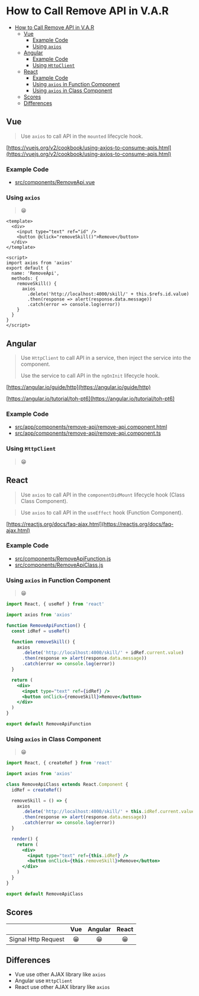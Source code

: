 # How to Call Remove API in V.A.R

- [How to Call Remove API in V.A.R](#how-to-call-remove-api-in-var)
  - [Vue](#vue)
    - [Example Code](#example-code)
    - [Using `axios`](#using-axios)
  - [Angular](#angular)
    - [Example Code](#example-code-1)
    - [Using `HttpClient`](#using-httpclient)
  - [React](#react)
    - [Example Code](#example-code-2)
    - [Using `axios` in Function Component](#using-axios-in-function-component)
    - [Using `axios` in Class Component](#using-axios-in-class-component)
  - [Scores](#scores)
  - [Differences](#differences)

## Vue

> Use `axios` to call API in the `mounted` lifecycle hook.

[https://vuejs.org/v2/cookbook/using-axios-to-consume-apis.html](https://vuejs.org/v2/cookbook/using-axios-to-consume-apis.html)

### Example Code
- [src/components/RemoveApi.vue](../../examples/var-vue/src/components/RemoveApi.vue)

### Using `axios`
> 😁

```vue
<template>
  <div>
    <input type="text" ref="id" />
    <button @click="removeSkill()">Remove</button>
  </div>
</template>

<script>
import axios from 'axios'
export default {
  name: 'RemoveApi',
  methods: {
    removeSkill() {
      axios
        .delete('http://localhost:4000/skill/' + this.$refs.id.value)
        .then(response => alert(response.data.message))
        .catch(error => console.log(error))
    }
  }
}
</script>
```

## Angular

> Use `HttpClient` to call API in a service, then inject the service into the component.
>
> Use the service to call API in the `ngOnInit` lifecycle hook.

[https://angular.io/guide/http](https://angular.io/guide/http)

[https://angular.io/tutorial/toh-pt6](https://angular.io/tutorial/toh-pt6)

### Example Code
- [src/app/components/remove-api/remove-api.component.html](../../examples/var-angular/src/app/components/remove-api/remove-api.component.html)
- [src/app/components/remove-api/remove-api.component.ts](../../examples/var-angular/src/app/components/remove-api/remove-api.component.ts)

### Using `HttpClient`
> 😁


## React

> Use `axios` to call API in the `componentDidMount` lifecycle hook (Class Class Component).

> Use `axios` to call API in the `useEffect` hook (Function Component).

[https://reactjs.org/docs/faq-ajax.html](https://reactjs.org/docs/faq-ajax.html)

### Example Code
- [src/components/RemoveApiFunction.js](../../examples/var-react/src/components/RemoveApiFunction.js)
- [src/components/RemoveApiClass.js](../../examples/var-react/src/components/RemoveApiClass.js)

### Using `axios` in Function Component
> 😁

```jsx
import React, { useRef } from 'react'

import axios from 'axios'

function RemoveApiFunction() {
  const idRef = useRef()

  function removeSkill() {
    axios
      .delete('http://localhost:4000/skill/' + idRef.current.value)
      .then(response => alert(response.data.message))
      .catch(error => console.log(error))
  }

  return (
    <div>
      <input type="text" ref={idRef} />
      <button onClick={removeSkill}>Remove</button>
    </div>
  )
}

export default RemoveApiFunction
```

### Using `axios` in Class Component
> 😁

```jsx
import React, { createRef } from 'react'

import axios from 'axios'

class RemoveApiClass extends React.Component {
  idRef = createRef()

  removeSkill = () => {
    axios
      .delete('http://localhost:4000/skill/' + this.idRef.current.value)
      .then(response => alert(response.data.message))
      .catch(error => console.log(error))
  }

  render() {
    return (
      <div>
        <input type="text" ref={this.idRef} />
        <button onClick={this.removeSkill}>Remove</button>
      </div>
    )
  }
}

export default RemoveApiClass
```

## Scores
|                     |  Vue  | Angular | React |
| :------------------ | :---: | :-----: | :---: |
| Signal Http Request |  😁   |   😁    |  😁   |

## Differences
- Vue use other AJAX library like `axios`
- Angular use `HttpClient`
- React use other AJAX library like `axios`
